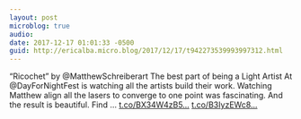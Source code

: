 ```yaml
---
layout: post
microblog: true
audio: 
date: 2017-12-17 01:01:33 -0500
guid: http://ericalba.micro.blog/2017/12/17/t942273539993997312.html
---
```

“Ricochet” by @MatthewSchreiberart 
The best part of being a Light Artist At @DayForNightFest is watching all the artists build their work. Watching Matthew align all the lasers to converge to one point was fascinating. And the result is beautiful. Find … [t.co/BX34W4zB5...](https://t.co/BX34W4zB5K) [t.co/B3IyzEWc8...](https://t.co/B3IyzEWc81)
